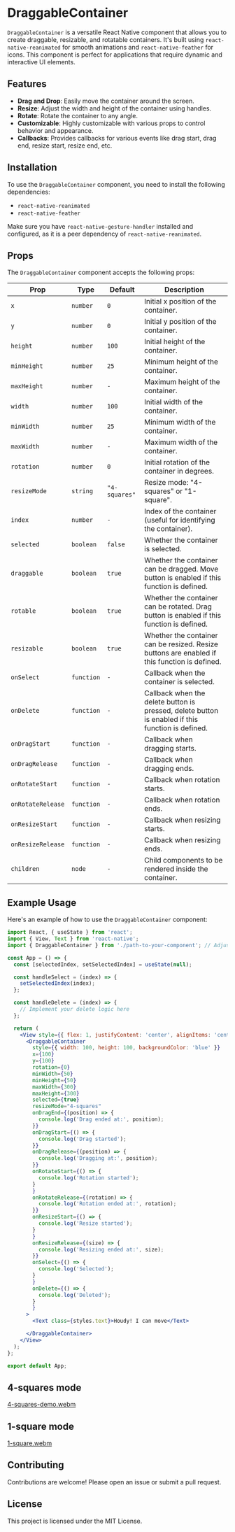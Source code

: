 # DraggableContainer

`DraggableContainer` is a versatile React Native component that allows you to create draggable, resizable, and rotatable containers. It's built using `react-native-reanimated` for smooth animations and `react-native-feather` for icons. This component is perfect for applications that require dynamic and interactive UI elements.

## Features

- **Drag and Drop**: Easily move the container around the screen.
- **Resize**: Adjust the width and height of the container using handles.
- **Rotate**: Rotate the container to any angle.
- **Customizable**: Highly customizable with various props to control behavior and appearance.
- **Callbacks**: Provides callbacks for various events like drag start, drag end, resize start, resize end, etc.

## Installation

To use the `DraggableContainer` component, you need to install the following dependencies:

- `react-native-reanimated`
- `react-native-feather`

Make sure you have `react-native-gesture-handler` installed and configured, as it is a peer dependency of `react-native-reanimated`.

## Props

The `DraggableContainer` component accepts the following props:

| Prop               | Type      | Default     | Description                                                                 |
|--------------------|-----------|-------------|-----------------------------------------------------------------------------|
| `x`                | `number`  | `0`         | Initial x position of the container.                                       |
| `y`                | `number`  | `0`         | Initial y position of the container.                                       |
| `height`           | `number`  | `100`       | Initial height of the container.                                          |
| `minHeight`        | `number`  | `25`        | Minimum height of the container.                                          |
| `maxHeight`        | `number`  | `-`         | Maximum height of the container.                                          |
| `width`            | `number`  | `100`       | Initial width of the container.                                           |
| `minWidth`         | `number`  | `25`        | Minimum width of the container.                                           |
| `maxWidth`         | `number`  | `-`         | Maximum width of the container.                                           |
| `rotation`         | `number`  | `0`         | Initial rotation of the container in degrees.                              |
| `resizeMode`       | `string`  | `"4-squares"` | Resize mode: "4-squares" or "1-square".                                 |
| `index`            | `number`  | `-`         | Index of the container (useful for identifying the container).            |
| `selected`         | `boolean` | `false`     | Whether the container is selected.                                        |
| `draggable`        | `boolean` | `true`      | Whether the container can be dragged. Move button is enabled if this function is defined.|
| `rotable`          | `boolean` | `true`      | Whether the container can be rotated. Drag button is enabled if this function is defined.|
| `resizable`        | `boolean` | `true`      | Whether the container can be resized. Resize buttons are enabled if this function is defined.|
| `onSelect`         | `function`| `-`         | Callback when the container is selected.                                  |
| `onDelete`         | `function`| `-`         | Callback when the delete button is pressed, delete button is enabled if this function is defined.|
| `onDragStart`      | `function`| `-`         | Callback when dragging starts.                                            |
| `onDragRelease`    | `function`| `-`         | Callback when dragging ends.                                              |
| `onRotateStart`    | `function`| `-`         | Callback when rotation starts.                                            |
| `onRotateRelease`  | `function`| `-`         | Callback when rotation ends.                                              |
| `onResizeStart`    | `function`| `-`         | Callback when resizing starts.                                            |
| `onResizeRelease`  | `function`| `-`         | Callback when resizing ends.                                              |
| `children`         | `node`    | `-`         | Child components to be rendered inside the container.                      |

## Example Usage

Here's an example of how to use the `DraggableContainer` component:

```jsx
import React, { useState } from 'react';
import { View, Text } from 'react-native';
import { DraggableContainer } from './path-to-your-component'; // Adjust the path as necessary

const App = () => {
  const [selectedIndex, setSelectedIndex] = useState(null);

  const handleSelect = (index) => {
    setSelectedIndex(index);
  };

  const handleDelete = (index) => {
    // Implement your delete logic here
  };

  return (
    <View style={{ flex: 1, justifyContent: 'center', alignItems: 'center' }}>
      <DraggableContainer
        style={{ width: 100, height: 100, backgroundColor: 'blue' }}
        x={100}
        y={100}
        rotation={0}
        minWidth={50}
        minHeight={50}
        maxWidth={300}
        maxHeight={300}
        selected={true}
        resizeMode="4-squares"
        onDragEnd={(position) => {
          console.log('Drag ended at:', position);
        }}
        onDragStart={() => {
          console.log('Drag started');
        }}
        onDragRelease={(position) => {
          console.log('Dragging at:', position);
        }}
        onRotateStart={() => {
          console.log('Rotation started');
        }
        }
        onRotateRelease={(rotation) => {
          console.log('Rotation ended at:', rotation);
        }}
        onResizeStart={() => {
          console.log('Resize started');
        }
        }
        onResizeRelease={(size) => {
          console.log('Resizing ended at:', size);
        }}
        onSelect={() => {
          console.log('Selected');
        }
        }
        onDelete={() => {
          console.log('Deleted');
        }
        }
      >
        <Text class={styles.text}>Houdy! I can move</Text>

      </DraggableContainer>
    </View>
  );
};

export default App;
```

## 4-squares mode

[4-squares-demo.webm](https://github.com/user-attachments/assets/687ee582-c747-4fb5-aaa3-a8b2782eb462)

## 1-square mode

[1-square.webm](https://github.com/user-attachments/assets/aa2822e0-d18d-4726-95ee-914cea914f82)


## Contributing

Contributions are welcome! Please open an issue or submit a pull request.

## License

This project is licensed under the MIT License.



